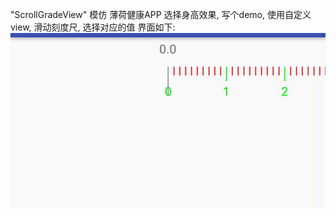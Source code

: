 "ScrollGradeView" 
模仿 薄荷健康APP 选择身高效果, 写个demo, 使用自定义view, 滑动刻度尺, 选择对应的值
界面如下:<br/>
![image](https://github.com/zoe1623/ScrollGradeView/blob/master/img/zz.gif)
